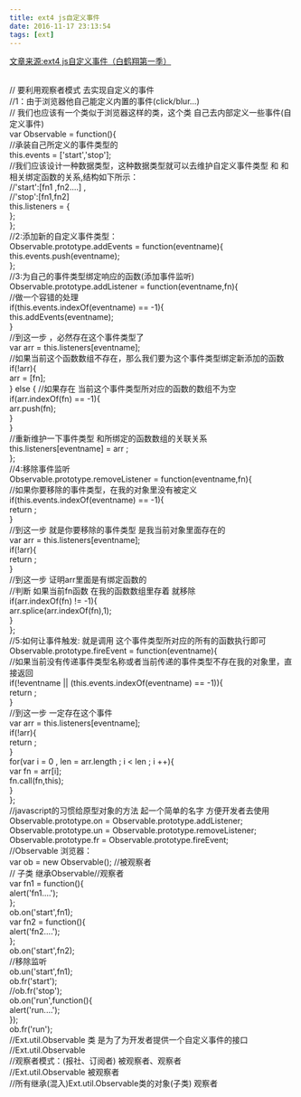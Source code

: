 ```yaml
---
title: ext4 js自定义事件
date: 2016-11-17 23:13:54
tags: [ext]
---
```


[文章来源:ext4 js自定义事件（白鹤翔第一季）](http://blog.csdn.net/u011229848/article/details/53208240)


<br/>// 要利用观察者模式 去实现自定义的事件
<br/>//1：由于浏览器他自己能定义内置的事件(click/blur...)
<br/>// 我们也应该有一个类似于浏览器这样的类，这个类 自己去内部定义一些事件(自定义事件)
<br/>var Observable = function(){
<br/>//承装自己所定义的事件类型的
<br/>this.events = ['start','stop'];
<br/>//我们应该设计一种数据类型，这种数据类型就可以去维护自定义事件类型 和 和相关绑定函数的关系,结构如下所示：
<br/>//'start':[fn1 ,fn2....] ,
<br/>//'stop':[fn1,fn2]
<br/>this.listeners = {
<br/>};
<br/>};
<br/>//2:添加新的自定义事件类型：
<br/>Observable.prototype.addEvents = function(eventname){
<br/>this.events.push(eventname);
<br/>};
<br/>//3:为自己的事件类型绑定响应的函数(添加事件监听)
<br/>Observable.prototype.addListener = function(eventname,fn){
<br/>//做一个容错的处理
<br/>if(this.events.indexOf(eventname) == -1){
<br/>this.addEvents(eventname);
<br/>}
<br/>//到这一步 ，必然存在这个事件类型了
<br/>var arr = this.listeners[eventname];
<br/>//如果当前这个函数数组不存在，那么我们要为这个事件类型绑定新添加的函数
<br/>if(!arr){
<br/>arr = [fn];
<br/>} else { //如果存在 当前这个事件类型所对应的函数的数组不为空
<br/>if(arr.indexOf(fn) == -1){
<br/>arr.push(fn);
<br/>}
<br/>}
<br/>//重新维护一下事件类型 和所绑定的函数数组的关联关系
<br/>this.listeners[eventname] = arr ;
<br/>};
<br/>//4:移除事件监听
<br/>Observable.prototype.removeListener = function(eventname,fn){
<br/>//如果你要移除的事件类型，在我的对象里没有被定义
<br/>if(this.events.indexOf(eventname) == -1){
<br/>return ;
<br/>}
<br/>//到这一步 就是你要移除的事件类型 是我当前对象里面存在的
<br/>var arr = this.listeners[eventname];
<br/>if(!arr){
<br/>return ;
<br/>}
<br/>//到这一步 证明arr里面是有绑定函数的
<br/>//判断 如果当前fn函数 在我的函数数组里存着 就移除
<br/>if(arr.indexOf(fn) != -1){
<br/>arr.splice(arr.indexOf(fn),1);
<br/>}
<br/>};
<br/>//5:如何让事件触发: 就是调用 这个事件类型所对应的所有的函数执行即可
<br/>Observable.prototype.fireEvent = function(eventname){
<br/>//如果当前没有传递事件类型名称或者当前传递的事件类型不存在我的对象里，直接返回
<br/>if(!eventname || (this.events.indexOf(eventname) == -1)){
<br/>return ;
<br/>}
<br/>//到这一步 一定存在这个事件
<br/>var arr = this.listeners[eventname];
<br/>if(!arr){
<br/>return ;
<br/>}
<br/>for(var i = 0 , len = arr.length ; i < len ; i ++){
<br/>var fn = arr[i];
<br/>fn.call(fn,this);
<br/>}
<br/>};
<br/>//javascript的习惯给原型对象的方法 起一个简单的名字 方便开发者去使用
<br/>Observable.prototype.on = Observable.prototype.addListener;
<br/>Observable.prototype.un = Observable.prototype.removeListener;
<br/>Observable.prototype.fr = Observable.prototype.fireEvent;
<br/>//Observable 浏览器：
<br/>var ob = new Observable(); //被观察者
<br/>// 子类 继承Observable//观察者
<br/>var fn1 = function(){
<br/>alert('fn1....');
<br/>};
<br/>ob.on('start',fn1);
<br/>var fn2 = function(){
<br/>alert('fn2....');
<br/>};
<br/>ob.on('start',fn2);
<br/>//移除监听
<br/>ob.un('start',fn1);
<br/>ob.fr('start');
<br/>//ob.fr('stop');
<br/>ob.on('run',function(){
<br/>alert('run....');
<br/>});
<br/>ob.fr('run');
<br/>//Ext.util.Observable 类 是为了为开发者提供一个自定义事件的接口
<br/>//Ext.util.Observable
<br/>//观察者模式：(报社、订阅者) 被观察者、观察者
<br/>//Ext.util.Observable 被观察者
<br/>//所有继承(混入)Ext.util.Observable类的对象(子类) 观察者